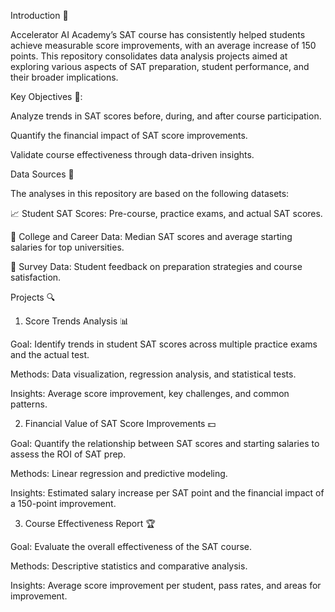 Introduction 📝

Accelerator AI Academy’s SAT course has consistently helped students achieve measurable score improvements, with an average increase of 150 points. This repository consolidates data analysis projects aimed at exploring various aspects of SAT preparation, student performance, and their broader implications.

Key Objectives 🚀:

Analyze trends in SAT scores before, during, and after course participation.

Quantify the financial impact of SAT score improvements.

Validate course effectiveness through data-driven insights.

Data Sources 📂

The analyses in this repository are based on the following datasets:

📈 Student SAT Scores: Pre-course, practice exams, and actual SAT scores.

🏫 College and Career Data: Median SAT scores and average starting salaries for top universities.

💬 Survey Data: Student feedback on preparation strategies and course satisfaction.

Projects 🔍

1. Score Trends Analysis 📊

Goal: Identify trends in student SAT scores across multiple practice exams and the actual test.

Methods: Data visualization, regression analysis, and statistical tests.

Insights: Average score improvement, key challenges, and common patterns.

2. Financial Value of SAT Score Improvements 💵

Goal: Quantify the relationship between SAT scores and starting salaries to assess the ROI of SAT prep.

Methods: Linear regression and predictive modeling.

Insights: Estimated salary increase per SAT point and the financial impact of a 150-point improvement.

3. Course Effectiveness Report 🏆

Goal: Evaluate the overall effectiveness of the SAT course.

Methods: Descriptive statistics and comparative analysis.

Insights: Average score improvement per student, pass rates, and areas for improvement.
